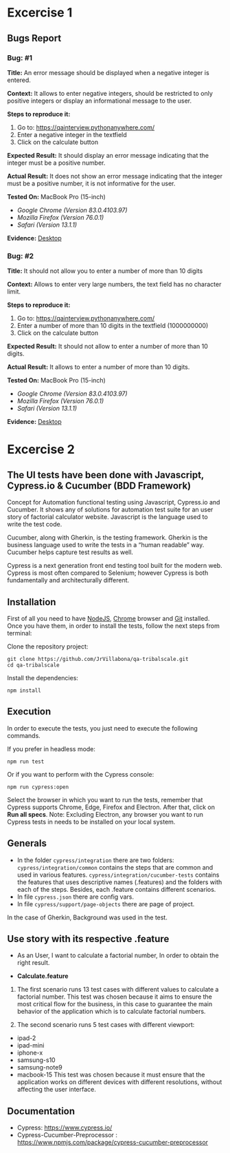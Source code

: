 # Excercise 1

## Bugs Report

### Bug: #1

**Title:**
An error message should be displayed when a negative integer is entered.

**Context:**
It allows to enter negative integers, should be restricted to only positive integers or display an informational message to the user.

**Steps to reproduce it:**

1. Go to: https://qainterview.pythonanywhere.com/
2. Enter a negative integer in the textfield
3. Click on the calculate button

**Expected Result:**
It should display an error message indicating that the integer must be a positive number.

**Actual Result:**
It does not show an error message indicating that the integer must be a positive number, it is not informative for the user.

**Tested On:**
MacBook Pro (15-inch)
- _Google Chrome (Version 83.0.4103.97)_
- _Mozilla Firefox (Version 76.0.1)_
- _Safari (Version 13.1.1)_

**Evidence:**
[Desktop](https://drive.google.com/file/d/15IcoB16SJcXN8UCdeyco8wQA5wsm3Kec/view?usp=sharing)

### Bug: #2

**Title:**
It should not allow you to enter a number of more than 10 digits

**Context:**
Allows to enter very large numbers, the text field has no character limit.

**Steps to reproduce it:**

1. Go to: https://qainterview.pythonanywhere.com/
2. Enter a number of more than 10 digits in the textfield (1000000000)
3. Click on the calculate button

**Expected Result:**
It should not allow to enter a number of more than 10 digits.

**Actual Result:**
It allows to enter a number of more than 10 digits.

**Tested On:**
MacBook Pro (15-inch)
- _Google Chrome (Version 83.0.4103.97)_
- _Mozilla Firefox (Version 76.0.1)_
- _Safari (Version 13.1.1)_

**Evidence:**
[Desktop](https://drive.google.com/file/d/19pUCIXN-DpNgBr560ZCSCS2M7lMxceuE/view?usp=sharing)


# Excercise 2

## The UI tests have been done with Javascript, Cypress.io & Cucumber (BDD Framework)

Concept for Automation functional testing using Javascript, Cypress.io and Cucumber. It shows any of solutions for automation test suite for an user story of factorial calculator website. Javascript is the language used to write the test code.

Cucumber, along with Gherkin, is the testing framework. Gherkin is the business language used to write the tests in a “human readable” way. Cucumber helps capture test results as well.

Cypress is a next generation front end testing tool built for the modern web. Cypress is most often compared to Selenium; however Cypress is both fundamentally and architecturally different.

## Installation

First of all you need to have [NodeJS](https://nodejs.org/es/), [Chrome](https://www.google.es/chrome/index.html) browser and [Git](https://git-scm.com/download) installed. Once you have them, in order to install the tests, follow the next steps from terminal:

Clone the repository project:

```
git clone https://github.com/JrVillabona/qa-tribalscale.git
cd qa-tribalscale
```

Install the dependencies:

```
npm install
```

## Execution

In order to execute the tests, you just need to execute the following commands.

If you prefer in headless mode:

```
npm run test
```

Or if you want to perform with the Cypress console:

```
npm run cypress:open
```

Select the browser in which you want to run the tests, remember that Cypress supports Chrome, Edge, Firefox and Electron. After that, click on **Run all specs**. Note: Excluding Electron, any browser you want to run Cypress tests in needs to be installed on your local system.

## Generals

- In the folder `cypress/integration` there are two folders:
  `cypress/integration/common` contains the steps that are common and used in various features.
  `cypress/integration/cucumber-tests` contains the features that uses descriptive names (.features) and the folders with each of the steps. Besides, each .feature contains different scenarios.
- In file `cypress.json` there are config vars.
- In file `cypress/support/page-objects` there are page of project.

In the case of Gherkin, Background was used in the test.

## Use story with its respective .feature

- As an User, I want to calculate a factorial number, In order to obtain the right result.

- **Calculate.feature**

1. The first scenario runs 13 test cases with different values to calculate a factorial number. This test was chosen because it aims to ensure the most critical flow for the business, in this case to guarantee the main behavior of the application which is to calculate factorial numbers.

2. The second scenario runs 5 test cases with different viewport:
- ipad-2
- ipad-mini
- iphone-x
- samsung-s10
- samsung-note9
- macbook-15
This test was chosen because it must ensure that the application works on different devices with different resolutions, without affecting the user interface.

## Documentation

- Cypress: https://www.cypress.io/
- Cypress-Cucumber-Preprocessor : https://www.npmjs.com/package/cypress-cucumber-preprocessor
